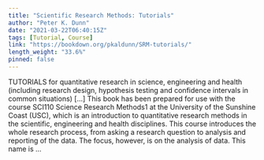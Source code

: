 ```yaml
---
title: "Scientific Research Methods: Tutorials"
author: "Peter K. Dunn"
date: "2021-03-22T06:40:15Z"
tags: [Tutorial, Course]
link: "https://bookdown.org/pkaldunn/SRM-tutorials/"
length_weight: "33.6%"
pinned: false
---
```


TUTORIALS for quantitative research in science, engineering and health (including research design, hypothesis testing and confidence intervals in common situations) [...] This book has been prepared for use with the course SCI110 Science Research Methods1 at the University of the Sunshine Coast (USC), which is an introduction to quantitative research methods in the scientific, engineering and health disciplines. This course introduces the whole research process, from asking a research question to analysis and reporting of the data. The focus, however, is on the analysis of data. This name is ...
